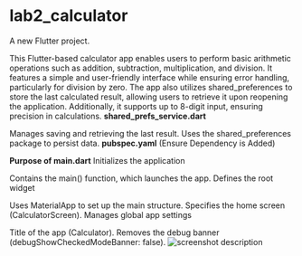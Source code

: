 # lab2_calculator

A new Flutter project.



This Flutter-based calculator app enables users to perform basic arithmetic operations such as addition, subtraction, multiplication, and division. It features a simple and user-friendly interface while ensuring error handling, particularly for division by zero. The app also utilizes shared_preferences to store the last calculated result, allowing users to retrieve it upon reopening the application. Additionally, it supports up to 8-digit input, ensuring precision in calculations.
**shared_prefs_service.dart** 

Manages saving and retrieving the last result.
Uses the shared_preferences package to persist data.
**pubspec.yaml** (Ensure Dependency is Added)

**Purpose of main.dart**
Initializes the application

Contains the main() function, which launches the app.
Defines the root widget

Uses MaterialApp to set up the main structure.
Specifies the home screen (CalculatorScreen).
Manages global app settings

Title of the app (Calculator).
Removes the debug banner (debugShowCheckedModeBanner: false).
![screenshot description](assets/cal.png)
